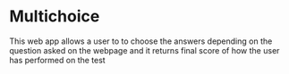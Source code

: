 # Multichoice
This web app allows a user to to choose the answers depending on the question asked on the webpage and it returns final score of how the user has performed on the test

